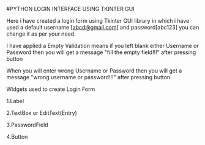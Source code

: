 #PYTHON LOGIN INTERFACE USING TKINTER GUI

Here i have created a login form using Tkinter GUI library in which i have used a default  username [abcd@gmail.com] and password[abc123]  you can change it as per your need.

I have applied a Empty Validation means if you left blank either Username or Password then you will get a message "fill the empty field!!!" after pressing button

When you will enter wrong Username or Password then you will get a message "wrong username or password!!!" after pressing button.

Widgets used to create Login Form

1.Label

2.TextBox or EditText(Entry)

3.PasswordField

4.Button


